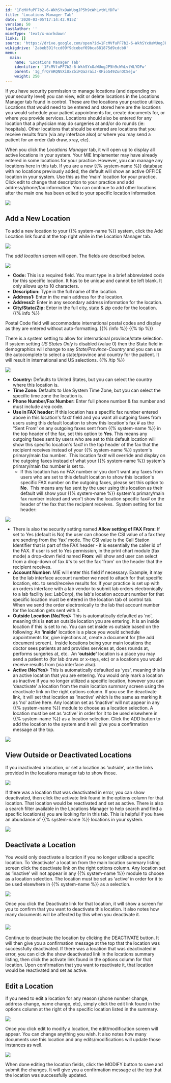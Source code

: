 ```yaml
---
id: '1FcMVfuPF7b2-6-WkhSYxOaWUogJP5h9cWhLvtWLYDFw'
title: 'Locations Manager Tab'
date: '2020-03-05T17:14:42.915Z'
version: 50
lastAuthor: ''
mimeType: 'text/x-markdown'
links: []
source: 'https://drive.google.com/open?id=1FcMVfuPF7b2-6-WkhSYxOaWUogJP5h9cWhLvtWLYDFw'
wikigdrive: '2abeb591fccd09f9dcebef69bca681875d9cdcb0'
menu:
  main:
    name: 'Locations Manager Tab'
    identifier: '1FcMVfuPF7b2-6-WkhSYxOaWUogJP5h9cWhLvtWLYDFw'
    parent: '1g_frQrmRQNVXiUxZbiFQazraiJ-RFioG49ZunOCSejw'
    weight: 250
---
```

If you have security permission to manage locations (and depending on your security level) you can view, edit or delete locations in the Locations Manager tab found in control. These are the locations your practice utilizes. Locations that would need to be entered and stored here are the locations you would schedule your patient appointments for, create documents for, or where you provide services. Locations should also be entered for any location that a physician may do surgeries at and/or do rounds (ie: hospitals). Other locations that should be entered are locations that you receive results from (via any interface also) or where you may send a patient for an order (lab draw, xray, etc).

When you click the *Locations Manager* tab, it will open up to display all active locations in your system. Your MIE Implementer may have already entered in some locations for your practice. However, you can manage any locations here in this tab. If you are a new {{% system-name %}} database with no locations previously added, the default will show an active OFFICE location in your system. Use this as the ‘main' location for your practice. Click edit to change that description to your practice and add address/phone/fax information. You can continue to add other locations after the main one has been edited to your specific location information.
  
![](../locations-manager-tab.assets/100000000000036F000000B0BF35B57B47F63767.png)  

  
## Add a New Location  
  
To add a new location to your {{% system-name %}} system, click the Add Location link found at the top right while in the Location Manager tab.
  
![](../locations-manager-tab.assets/100000000000036A0000002AB5BE88615FED4857.png)  

The *add location* screen will open. The fields are described below.
  
![](../locations-manager-tab.assets/10000000000001FA0000018001088BBC091FB620.png)  

* <strong>Code:</strong> This is a required field. You must type in a brief abbreviated code for this specific location. It has to be unique and cannot be left blank. It only allows up to 10 characters.
* <strong>Description:</strong> Type in the full name of the location.
* <strong>Address1:</strong> Enter in the main address for the location.
* <strong>Address2:</strong> Enter in any secondary address information for the location.
* <strong>City/State/Zip:</strong> Enter in the full city, state & zip code for the location.
{{% info %}}

Postal Code field will accommodate international postal codes and display as they are entered without auto-formatting.
{{% /info %}}
{{% tip %}}

There is a system setting to allow for international province/state selection. If system setting *US States Only* is disabled (value 0) then the State field in demographics will change to say *State/Province-Country* and you can use the autocomplete to select a state/province and country for the patient. It will result in international and US selections.
{{% /tip %}}
  
![](../locations-manager-tab.assets/10000201000001880000006E4F5D04F8CDF74BE3.png)  

* <strong>Country:</strong> Defaults to United States, but you can select the country where this location is.
* <strong>Time Zone:</strong> Defaults to Use System Time Zone, but you can select the specific time zone the location is.
* <strong>Phone Number/Fax Number:</strong> Enter full phone number & fax number and must include area code.
* <strong>Use in FAX header:</strong> If this location has a specific fax number entered above in this location's fax# field and you want all outgoing faxes from users using this default location to show this location's fax # as the "Sent From' on any outgoing faxes sent from {{% system-name %}} in the top header of the fax, set this option to <strong>Yes</strong>. This means any outgoing faxes sent by users who are set to this default location will show this specific location's fax# in the top header of the fax that the recipient receives instead of your {{% system-name %}} system's primary/main fax number.  This location fax# will override and display on the outgoing faxes instead of what your {{% system-name %}} system's primary/main fax number is set to.
   * If this location has no FAX number or you don't want any faxes from users who are set to this default location to show this location's specific FAX number on the outgoing faxes, please set this option to <strong>No</strong>.  This means any fax sent by the user using this location as their default will show your {{% system-name %}} system's primary/main fax number instead and won't show the location specific fax# on the header of the fax that the recipient receives.  System setting for fax header:
  
![](../locations-manager-tab.assets/100000000000019D00000029069E219CD6E0E913.png)  

* There is also the security setting named <strong>Allow setting of FAX From:</strong> If set to Yes (default is No) the user can choose the CSI value of a fax they are sending from the ‘fax' mode. The CSI value is the Call Station Identifier that is part of the FAX header - it is essentially the caller id of the FAX. If user is set to Yes permission, in the print chart module (fax mode) a drop-down field named <strong>From</strong>: will show and user can select from a drop-down of fax #'s to set the fax ‘from' on the header that the recipient receives.
* <strong>Account Number:</strong> MIE will enter this field if necessary. Example, it may be the lab interface account number we need to attach for that specific location, etc. to send/receive results for. If your practice is set up with an orders interface with a lab vendor to submit lab orders electronically to a lab facility (ex: LabCorp), the lab's location account number for that specific location must be entered in the location tab of control tab. When we send the order electronically to the lab that account number for the location gets sent with it.
* <strong>Outside Location (No/Yes):</strong> This is automatically defaulted as ‘no', meaning this is <strong>not</strong> an outside location you are entering. It is an inside location if this is set to no. You can set inside vs outside based on the following: An <strong>‘inside'</strong> location is a place you would schedule appointments for, give injections at, create a document for (the add document screen).  Inside locations being your main locations the doctor sees patients at and provides services at, does rounds at, performs surgeries at, etc.  An ‘<strong>outside'</strong> location is a place you may send a patient to (for lab draws or x-rays, etc) or a locations you would receive results from (via interface also).
* <strong>Active (No/Yes):</strong> This is automatically defaulted as ‘yes', meaning this <strong>is</strong> an active location that you are entering. You would only mark a location as inactive if you no longer utilized a specific location, however you can ‘deactivate' a location from the main location summary screen using the deactivate link on the right options column. If you use the deactivate link, it will set that location as ‘inactive' which is the same as marking it as ‘no' active here. Any location set as ‘inactive' will not appear in any {{% system-name %}} module to choose as a location selection. A location must be set as ‘active' in order for it to be used elsewhere in {{% system-name %}} as a location selection.
Click the ADD button to add the location to the system and it will give you a confirmation message at the top.
  
![](../locations-manager-tab.assets/10000000000001560000004BF3AFD722CE618E33.png)  

  
## View Outside or Deactivated Locations  

If you inactivated a location, or set a location as ‘outside', use the links provided in the locations manager tab to show those.
  
![](../locations-manager-tab.assets/100000000000036A0000002AB5BE88615FED4857.png)  

If there was a location that was deactivated in error, you can show deactivated, then click the activate link found in the options column for that location. That location would be reactivated and set as active.
There is also a search filter available in the Locations Manager to help search and find a specific location(s) you are looking for in this tab. This is helpful if you have an abundance of {{% system-name %}} locations in your system.
  
![](../locations-manager-tab.assets/10000201000004EC000000D44A5A8D521D29E422.png)  

  
## Deactivate a Location  

You would only deactivate a location if you no longer utilized a specific location. To ‘deactivate' a location from the main location summary listing screen click the deactivate link on the right options column. Any location set as ‘inactive' will not appear in any {{% system-name %}} module to choose as a location selection. The location must be set as ‘active' in order for it to be used elsewhere in {{% system-name %}} as a selection.
  
![](../locations-manager-tab.assets/100000000000036D0000003B6B8BE0EEC454AEB2.png)  

Once you click the Deactivate link for that location, it will show a screen for you to confirm that you want to deactivate this location. It also notes how many documents will be affected by this when you deactivate it.
  
  
### ![](../locations-manager-tab.assets/10000000000000DB000001526A666606C22D415E.png)  
  

Continue to deactivate the location by clicking the DEACTIVATE button. It will then give you a confirmation message at the top that the location was successfully deactivated.
If there was a location that was deactivated in error, you can click the show deactivated link in the locations summary listing, then click the activate link found in the options column for that location. Upon confirmation that you want to reactivate it, that location would be reactivated and set as active.
  
## Edit a Location  

If you need to edit a location for any reason (phone number change, address change, name change, etc), simply click the edit link found in the options column at the right of the specific location listed in the summary.
  
![](../locations-manager-tab.assets/100000000000036D0000003B6B8BE0EEC454AEB2.png)  

Once you click edit to modify a location, the edit/modification screen will appear. You can change anything you wish. It also notes how many documents use this location and any edits/modifications will update those instances as well.
  
![](../locations-manager-tab.assets/10000000000001F300000186F92833740571C8A9.png)  

When done editing the location fields, click the MODIFY button to save and submit the changes.
It will give you a confirmation message at the top that the location was successfully updated.
